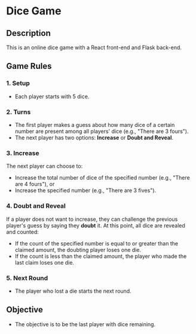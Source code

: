 # Dice Game

## Description

This is an online dice game with a React front-end and Flask back-end.

## Game Rules

### 1. Setup
- Each player starts with 5 dice.
  
### 2. Turns
- The first player makes a guess about how many dice of a certain number are present among all players' dice (e.g., "There are 3 fours").
- The next player has two options: **Increase** or **Doubt and Reveal**.

### 3. Increase
The next player can choose to:
- Increase the total number of dice of the specified number (e.g., "There are 4 fours"), or
- Increase the specified number (e.g., "There are 3 fives").

### 4. Doubt and Reveal
If a player does not want to increase, they can challenge the previous player's guess by saying they **doubt** it. At this point, all dice are revealed and counted:
- If the count of the specified number is equal to or greater than the claimed amount, the doubting player loses one die.
- If the count is less than the claimed amount, the player who made the last claim loses one die.

### 5. Next Round
- The player who lost a die starts the next round.

## Objective
- The objective is to be the last player with dice remaining.
